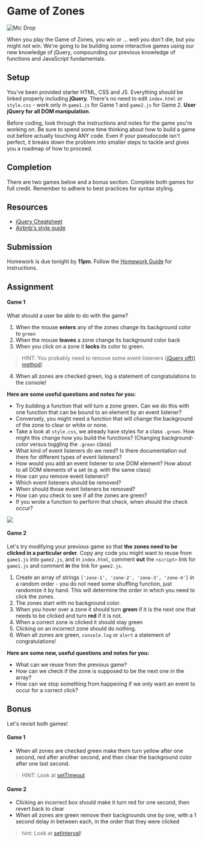# Game of Zones

![Mic Drop](https://i.giphy.com/5V5gCfO0xWD4I.gif)

When you play the Game of Zones, you win or ... well you don't die, but you might not win. We're going to be building some interactive games using our new knowledge of jQuery, compounding our previous knowledge of functions and JavaScript fundamentals.

## Setup

You've been provided starter HTML, CSS and JS. Everything should be linked properly including **jQuery**. There's no need to edit `index.html` or `style.css` - work only in `game1.js` for Game 1 and `game2.js` for Game 2. **User jQuery for all DOM manipulation**.

Before coding, look through the instructions and notes for the game you're working on. Be sure to spend some time thinking about how to build a game out before actually touching ANY code. Even if your pseudocode isn't perfect, it breaks down the problem into smaller steps to tackle and gives you a roadmap of how to proceed.

## Completion

There are two games below and a bonus section. Complete both games for full credit. Remember to adhere to best practices for syntax styling.

## Resources
- [jQuery Cheatsheet](https://oscarotero.com/jquery)
- [Airbnb's style guide](https://github.com/airbnb/javascript)

## Submission

Homework is due tonight by **11pm**. Follow the [Homework Guide](https://git.generalassemb.ly/nyc-wdi-fisher/student-resources/blob/master/homework-guide.md) for instructions.

## Assignment

#### Game 1

What should a user be able to do with the game?

1. When the mouse **enters** any of the zones change its background color to `green`
2. When the mouse **leaves** a zone change its background color back
3. When you click on a zone it **locks** its color to green.

  > HINT: You probably need to remove some event listeners ([jQuery off() method](http://api.jquery.com/off/))
4. When all zones are checked green, log a statement of congratulations to the console!

**Here are some useful questions and notes for you:**

- Try building a function that will turn a zone green. Can we do this with one function that can be bound to an element by an event listener?
- Conversely, you might need a function that will change the background of the zone to clear or white or none.
- Take a look at `style.css`, we already have styles for a class `.green`. How might this change how you build the functions? (Changing background-color versus toggling the `.green` class)
- What kind of event listeners do we need? Is there documentation out there for different types of event listeners?
- How would you add an event listener to one DOM element? How about to all DOM elements of a set (e.g. with the same class)
- How can you remove event listeners?
- Which event listeners should be removed?
- When should those event listeners be removed?
- How can you check to see if all the zones are green?
- If you wrote a function to perform that check, when should the check occur?

![](https://i.imgur.com/BvvVElS.png)

#### Game 2

Let's try modifying your previous game so that **the zones need to be clicked in a particular order**. Copy any code you might want to reuse from `game1.js` into `game2.js`, and in `index.html`, comment **out** the `<script>` link for `game1.js` and comment **in** the link for `game2.js`.

1. Create an array of strings `['zone-1', 'zone-2', 'zone-3', 'zone-4']` in a random order - you do not need some shuffling function, just randomize it by hand. This will determine the order in which you need to click the zones.
2. The zones start with no background color.
3. When you hover over a zone it should turn **green** if it is the next one that needs to be clicked and turn **red** if it is not.
4. When a correct zone is clicked it should stay green
5. Clicking on an incorrect zone should do nothing.
6. When all zones are green, `console.log` or `alert` a statement of congratulations!

**Here are some new, useful questions and notes for you:**

- What can we reuse from the previous game?
- How can we check if the zone is supposed to be the next one in the array?
- How can we stop something from happening if we only want an event to occur for a correct click?

## Bonus

Let's revisit both games!

#### Game 1

- When all zones are checked green make them turn yellow after one second, red after another second, and then clear the background color after one last second.
>HINT: Look at [setTimeout](https://developer.mozilla.org/en-US/docs/Web/API/WindowTimers/setInterval)

#### Game 2

- Clicking an incorrect box should make it turn red for one second, then revert back to clear
- When all zones are green remove their backgrounds one by one, with a 1 second delay in between each, in the order that they were clicked
>hint: Look at [setInterval](https://developer.mozilla.org/en-US/docs/Web/API/WindowTimers/setInterval)!

